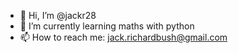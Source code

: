 - 👋 Hi, I’m @jackr28
- 🌱 I’m currently learning maths with python
- 📫 How to reach me: jack.richardbush@gmail.com

